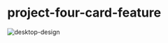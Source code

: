 # project-four-card-feature
![desktop-design](https://github.com/oni10-cell/project-four-card-feature/assets/63311109/33d8f150-ce30-490b-ade4-baf64ad7c564)
